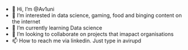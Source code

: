 - 👋 Hi, I’m @Av1uni
- 👀 I’m interested in data science, gaming, food and binging content on the internet
- 🌱 I’m currently learning Data science
- 💞️ I’m looking to collaborate on projects that imapact organisations
- 📫 How to reach me via linkedin. Just type in avirupd

<!---
Av1uni/Av1uni is a ✨ special ✨ repository because its `README.md` (this file) appears on your GitHub profile.
You can click the Preview link to take a look at your changes.
--->

